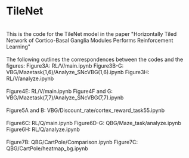 # TileNet
<br>  
This is the code for the TileNet model in the paper "Horizontally Tiled Network of Cortico-Basal Ganglia Modules Performs Reinforcement Learning"
<br> 
<br>  
The following outlines the correspondences between the codes and the figures:  
Figure3A: RL/V/main.ipynb  
Figure3B-G: VBG/Mazetask(1,6)/Analyze_SNcVBG(1,6).ipynb  
Figure3H: RL/V/analyze.ipynb  
<br>  
<br>  
Figure4E: RL/V/main.ipynb    
Figure4F and G: VBG/Mazetask(7,7)/Analyze_SNcVBG(7,7).ipynb  
<br>
<br>  
Figure5A and B: VBG/Discount_rate/cortex_reward_task55.ipynb  
<br>
<br>  
Figure6C: RL/Q/main.ipynb  
Figure6D-G: QBG/Maze_task/analyze.ipynb  
Figure6H: RL/Q/analyze.ipynb  
<br>
<br>  
Figure7B: QBG/CartPole/Comparison.ipynb  
Figure7C: QBG/CartPole/heatmap_bg.ipynb  
